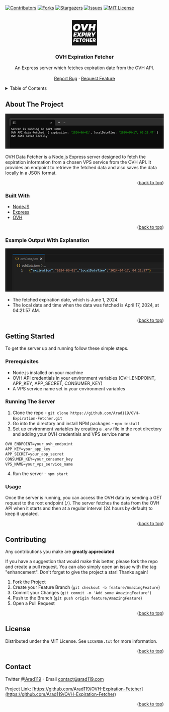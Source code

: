 
<div id="top"></div>


<!-- PROJECT SHIELDS -->
<!--
*** I'm using markdown "reference style" links for readability.
*** Reference links are enclosed in brackets [ ] instead of parentheses ( ).
*** See the bottom of this document for the declaration of the reference variables
*** for contributors-url, forks-url, etc. This is an optional, concise syntax you may use.
*** https://www.markdownguide.org/basic-syntax/#reference-style-links
-->
[![Contributors][contributors-shield]][contributors-url]
[![Forks][forks-shield]][forks-url]
[![Stargazers][stars-shield]][stars-url]
[![Issues][issues-shield]][issues-url]
[![MIT License][license-shield]][license-url]

<!-- PROJECT LOGO -->
<br />
<div align="center">
  <a href="https://github.com/Arad119/OVH-Expiration-Fetcher">
    <img src="images/Logo.png" alt="Logo" width="80" height="80">
  </a>

<h3 align="center">OVH Expiration Fetcher</h3>

  <p align="center">
    An Express server which fetches expiration date from the OVH API.
    <br />
    <br />
    <a href="https://github.com/Arad119/OVH-Expiration-Fetcher/issues">Report Bug</a>
    ·
    <a href="https://github.com/Arad119/OVH-Expiration-Fetcher/issues">Request Feature</a>
  </p>
</div>



<!-- TABLE OF CONTENTS -->
<details>
  <summary>Table of Contents</summary>
  <ol>
    <li>
      <a href="#about-the-project">About The Project</a>
      <ul>
        <li><a href="#built-with">Built With</a></li>
        <li><a href="#example-output-with-explanation">Example Output With Explanation</a></li>
      </ul>
    </li>
    <li>
      <a href="#getting-started">Getting Started</a>
      <ul>
        <li><a href="#prerequisites">Prerequisites</a></li>
        <li><a href="#running-the-server">Running the Server</a></li>
        <li><a href="#usage">Usage</a></li>
      </ul>
    </li>
    <li><a href="#contributing">Contributing</a></li>
    <li><a href="#license">License</a></li>
    <li><a href="#contact">Contact</a></li>
  </ol>
</details>



<!-- ABOUT THE PROJECT -->
## About The Project

![OVH-Expiration-Fetcher Screenshot][product-screenshot]

OVH Data Fetcher is a Node.js Express server designed to fetch the expiration information from a chosen VPS service from the OVH API. It provides an endpoint to retrieve the fetched data and also saves the data locally in a JSON format.


<p align="right">(<a href="#top">back to top</a>)</p>



### Built With

* [NodeJS](https://nodejs.org/)
* [Express](https://www.npmjs.com/package/express)
* [OVH](https://www.npmjs.com/package/ovh)

<p align="right">(<a href="#top">back to top</a>)</p>


<!-- OUTPUT EXAMPLE -->
### Example Output With Explanation

![OVH-Expiration-Fetcher Preview][product-preview]

  - The fetched expiration date, which is June 1, 2024.
  - The local date and time when the data was fetched is April 17, 2024, at 04:21:57 AM.

<p align="right">(<a href="#top">back to top</a>)</p>


<!-- GETTING STARTED -->
## Getting Started

To get the server up and running follow these simple steps.

### Prerequisites

- Node.js installed on your machine
- OVH API credentials in your environment variables (OVH_ENDPOINT, APP_KEY, APP_SECRET, CONSUMER_KEY)
- A VPS service name set in your environment variables

### Running The Server

1. Clone the repo  - ```git clone https://github.com/Arad119/OVH-Expiration-Fetcher.git```
2. Go into the directory and install NPM packages -  `npm install`
3. Set up environment variables by creating a `.env` file in the root directory and adding your OVH credentials and VPS service name 
```
OVH_ENDPOINT=your_ovh_endpoint
APP_KEY=your_app_key
APP_SECRET=your_app_secret
CONSUMER_KEY=your_consumer_key
VPS_NAME=your_vps_service_name
```
4. Run the server - `npm start`

### Usage

Once the server is running, you can access the OVH data by sending a GET request to the root endpoint (`/`). The server fetches the data from the OVH API when it starts and then at a regular interval (24 hours by default) to keep it updated.

<p align="right">(<a href="#top">back to top</a>)</p>



<!-- CONTRIBUTING -->
## Contributing

Any contributions you make are **greatly appreciated**.

If you have a suggestion that would make this better, please fork the repo and create a pull request. You can also simply open an issue with the tag "enhancement".
Don't forget to give the project a star! Thanks again!

1. Fork the Project
2. Create your Feature Branch (`git checkout -b feature/AmazingFeature`)
3. Commit your Changes (`git commit -m 'Add some AmazingFeature'`)
4. Push to the Branch (`git push origin feature/AmazingFeature`)
5. Open a Pull Request

<p align="right">(<a href="#top">back to top</a>)</p>



<!-- LICENSE -->
## License

Distributed under the MIT License. See `LICENSE.txt` for more information.

<p align="right">(<a href="#top">back to top</a>)</p>



<!-- CONTACT -->
## Contact

Twitter [@Arad119](https://twitter.com/Arad119) - Email contact@arad119.com

Project Link: [https://github.com/Arad119/OVH-Expiration-Fetcher](https://github.com/Arad119/OVH-Expiration-Fetcher)

<p align="right">(<a href="#top">back to top</a>)</p>



<!-- MARKDOWN LINKS & IMAGES -->
<!-- https://www.markdownguide.org/basic-syntax/#reference-style-links -->
[contributors-shield]: https://img.shields.io/github/contributors/Arad119/OVH-Expiration-Fetcher.svg?style=for-the-badge
[contributors-url]: https://github.com/Arad119/OVH-Expiration-Fetcher/graphs/contributors
[forks-shield]: https://img.shields.io/github/forks/Arad119/OVH-Expiration-Fetcher.svg?style=for-the-badge
[forks-url]: https://github.com/Arad119/OVH-Expiration-Fetcher/network/members
[stars-shield]: https://img.shields.io/github/stars/Arad119/OVH-Expiration-Fetcher.svg?style=for-the-badge
[stars-url]: https://github.com/Arad119/OVH-Expiration-Fetcher/stargazers
[issues-shield]: https://img.shields.io/github/issues/Arad119/OVH-Expiration-Fetcher.svg?style=for-the-badge
[issues-url]: https://github.com/Arad119/OVH-Expiration-Fetcher/issues
[license-shield]: https://img.shields.io/github/license/Arad119/Fragfinder-GUI.svg?style=for-the-badge
[license-url]: https://github.com/Arad119/Fragfinder-GUI/blob/master/LICENSE.txt
[product-screenshot]: images/Program.png
[product-preview]: images/Output.png
